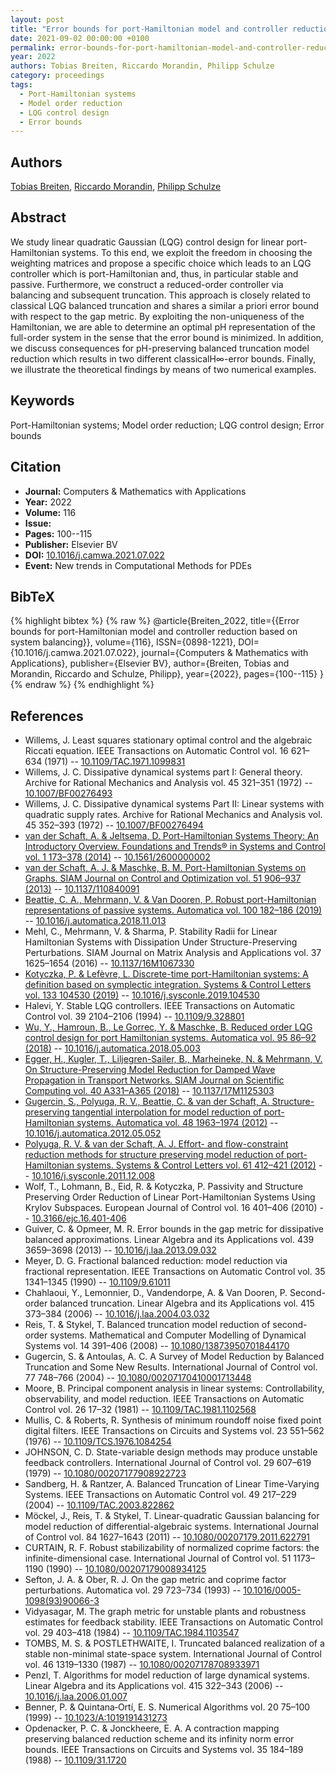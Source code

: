 ```yaml
---
layout: post
title: "Error bounds for port-Hamiltonian model and controller reduction based on system balancing"
date: 2021-09-02 00:00:00 +0100
permalink: error-bounds-for-port-hamiltonian-model-and-controller-reduction-based-on-system-balancing
year: 2022
authors: Tobias Breiten, Riccardo Morandin, Philipp Schulze
category: proceedings
tags:
  - Port-Hamiltonian systems
  - Model order reduction
  - LQG control design
  - Error bounds
---
```

 
## Authors
[Tobias Breiten](authors/tobias_breiten), [Riccardo Morandin](authors/riccardo_morandin), [Philipp Schulze](authors/philipp_schulze)
 
## Abstract
We study linear quadratic Gaussian (LQG) control design for linear port-Hamiltonian systems. To this end, we exploit the freedom in choosing the weighting matrices and propose a specific choice which leads to an LQG controller which is port-Hamiltonian and, thus, in particular stable and passive. Furthermore, we construct a reduced-order controller via balancing and subsequent truncation. This approach is closely related to classical LQG balanced truncation and shares a similar a priori error bound with respect to the gap metric. By exploiting the non-uniqueness of the Hamiltonian, we are able to determine an optimal pH representation of the full-order system in the sense that the error bound is minimized. In addition, we discuss consequences for pH-preserving balanced truncation model reduction which results in two different classicalH∞-error bounds. Finally, we illustrate the theoretical findings by means of two numerical examples.
 
## Keywords
Port-Hamiltonian systems; Model order reduction; LQG control design; Error bounds
 
## Citation
- **Journal:** Computers &amp; Mathematics with Applications
- **Year:** 2022
- **Volume:** 116
- **Issue:** 
- **Pages:** 100--115
- **Publisher:** Elsevier BV
- **DOI:** [10.1016/j.camwa.2021.07.022](https://doi.org/10.1016/j.camwa.2021.07.022)
- **Event:** New trends in Computational Methods for PDEs
 
## BibTeX
{% highlight bibtex %}
{% raw %}
@article{Breiten_2022,
  title={{Error bounds for port-Hamiltonian model and controller reduction based on system balancing}},
  volume={116},
  ISSN={0898-1221},
  DOI={10.1016/j.camwa.2021.07.022},
  journal={Computers &amp; Mathematics with Applications},
  publisher={Elsevier BV},
  author={Breiten, Tobias and Morandin, Riccardo and Schulze, Philipp},
  year={2022},
  pages={100--115}
}
{% endraw %}
{% endhighlight %}
 
## References
- Willems, J. Least squares stationary optimal control and the algebraic Riccati equation. IEEE Transactions on Automatic Control vol. 16 621–634 (1971) -- [10.1109/TAC.1971.1099831](https://doi.org/10.1109/TAC.1971.1099831)
- Willems, J. C. Dissipative dynamical systems part I: General theory. Archive for Rational Mechanics and Analysis vol. 45 321–351 (1972) -- [10.1007/BF00276493](https://doi.org/10.1007/BF00276493)
- Willems, J. C. Dissipative dynamical systems Part II: Linear systems with quadratic supply rates. Archive for Rational Mechanics and Analysis vol. 45 352–393 (1972) -- [10.1007/BF00276494](https://doi.org/10.1007/BF00276494)
- [van der Schaft, A. & Jeltsema, D. Port-Hamiltonian Systems Theory: An Introductory Overview. Foundations and Trends® in Systems and Control vol. 1 173–378 (2014)](port-hamiltonian-systems-theory-an-introductory-overview-journal) -- [10.1561/2600000002](https://doi.org/10.1561/2600000002)
- [van der Schaft, A. J. & Maschke, B. M. Port-Hamiltonian Systems on Graphs. SIAM Journal on Control and Optimization vol. 51 906–937 (2013)](port-hamiltonian-systems-on-graphs) -- [10.1137/110840091](https://doi.org/10.1137/110840091)
- [Beattie, C. A., Mehrmann, V. & Van Dooren, P. Robust port-Hamiltonian representations of passive systems. Automatica vol. 100 182–186 (2019)](robust-port-hamiltonian-representations-of-passive-systems) -- [10.1016/j.automatica.2018.11.013](https://doi.org/10.1016/j.automatica.2018.11.013)
- Mehl, C., Mehrmann, V. & Sharma, P. Stability Radii for Linear Hamiltonian Systems with Dissipation Under Structure-Preserving Perturbations. SIAM Journal on Matrix Analysis and Applications vol. 37 1625–1654 (2016) -- [10.1137/16M1067330](https://doi.org/10.1137/16M1067330)
- [Kotyczka, P. & Lefèvre, L. Discrete-time port-Hamiltonian systems: A definition based on symplectic integration. Systems &amp; Control Letters vol. 133 104530 (2019)](discrete-time-port-hamiltonian-systems-a-definition-based-on-symplectic-integration) -- [10.1016/j.sysconle.2019.104530](https://doi.org/10.1016/j.sysconle.2019.104530)
- Halevi, Y. Stable LQG controllers. IEEE Transactions on Automatic Control vol. 39 2104–2106 (1994) -- [10.1109/9.328801](https://doi.org/10.1109/9.328801)
- [Wu, Y., Hamroun, B., Le Gorrec, Y. & Maschke, B. Reduced order LQG control design for port Hamiltonian systems. Automatica vol. 95 86–92 (2018)](reduced-order-lqg-control-design-for-port-hamiltonian-systems) -- [10.1016/j.automatica.2018.05.003](https://doi.org/10.1016/j.automatica.2018.05.003)
- [Egger, H., Kugler, T., Liljegren-Sailer, B., Marheineke, N. & Mehrmann, V. On Structure-Preserving Model Reduction for Damped Wave Propagation in Transport Networks. SIAM Journal on Scientific Computing vol. 40 A331–A365 (2018)](on-structure-preserving-model-reduction-for-damped-wave-propagation-in-transport-networks) -- [10.1137/17M1125303](https://doi.org/10.1137/17M1125303)
- [Gugercin, S., Polyuga, R. V., Beattie, C. & van der Schaft, A. Structure-preserving tangential interpolation for model reduction of port-Hamiltonian systems. Automatica vol. 48 1963–1974 (2012)](structure-preserving-tangential-interpolation-for-model-reduction-of-port-hamiltonian-systems) -- [10.1016/j.automatica.2012.05.052](https://doi.org/10.1016/j.automatica.2012.05.052)
- [Polyuga, R. V. & van der Schaft, A. J. Effort- and flow-constraint reduction methods for structure preserving model reduction of port-Hamiltonian systems. Systems &amp; Control Letters vol. 61 412–421 (2012)](effort-and-flow-constraint-reduction-methods-for-structure-preserving-model-reduction-of-port-hamiltonian-systems) -- [10.1016/j.sysconle.2011.12.008](https://doi.org/10.1016/j.sysconle.2011.12.008)
- Wolf, T., Lohmann, B., Eid, R. & Kotyczka, P. Passivity and Structure Preserving Order Reduction of Linear Port-Hamiltonian Systems Using Krylov Subspaces. European Journal of Control vol. 16 401–406 (2010) -- [10.3166/ejc.16.401-406](https://doi.org/10.3166/ejc.16.401-406)
- Guiver, C. & Opmeer, M. R. Error bounds in the gap metric for dissipative balanced approximations. Linear Algebra and its Applications vol. 439 3659–3698 (2013) -- [10.1016/j.laa.2013.09.032](https://doi.org/10.1016/j.laa.2013.09.032)
- Meyer, D. G. Fractional balanced reduction: model reduction via fractional representation. IEEE Transactions on Automatic Control vol. 35 1341–1345 (1990) -- [10.1109/9.61011](https://doi.org/10.1109/9.61011)
- Chahlaoui, Y., Lemonnier, D., Vandendorpe, A. & Van Dooren, P. Second-order balanced truncation. Linear Algebra and its Applications vol. 415 373–384 (2006) -- [10.1016/j.laa.2004.03.032](https://doi.org/10.1016/j.laa.2004.03.032)
- Reis, T. & Stykel, T. Balanced truncation model reduction of second-order systems. Mathematical and Computer Modelling of Dynamical Systems vol. 14 391–406 (2008) -- [10.1080/13873950701844170](https://doi.org/10.1080/13873950701844170)
- Gugercin, S. & Antoulas, A. C. A Survey of Model Reduction by Balanced Truncation and Some New Results. International Journal of Control vol. 77 748–766 (2004) -- [10.1080/00207170410001713448](https://doi.org/10.1080/00207170410001713448)
- Moore, B. Principal component analysis in linear systems: Controllability, observability, and model reduction. IEEE Transactions on Automatic Control vol. 26 17–32 (1981) -- [10.1109/TAC.1981.1102568](https://doi.org/10.1109/TAC.1981.1102568)
- Mullis, C. & Roberts, R. Synthesis of minimum roundoff noise fixed point digital filters. IEEE Transactions on Circuits and Systems vol. 23 551–562 (1976) -- [10.1109/TCS.1976.1084254](https://doi.org/10.1109/TCS.1976.1084254)
- JOHNSON, C. D. State-variable design methods may produce unstable feedback controllers. International Journal of Control vol. 29 607–619 (1979) -- [10.1080/00207177908922723](https://doi.org/10.1080/00207177908922723)
- Sandberg, H. & Rantzer, A. Balanced Truncation of Linear Time-Varying Systems. IEEE Transactions on Automatic Control vol. 49 217–229 (2004) -- [10.1109/TAC.2003.822862](https://doi.org/10.1109/TAC.2003.822862)
- Möckel, J., Reis, T. & Stykel, T. Linear-quadratic Gaussian balancing for model reduction of differential-algebraic systems. International Journal of Control vol. 84 1627–1643 (2011) -- [10.1080/00207179.2011.622791](https://doi.org/10.1080/00207179.2011.622791)
- CURTAIN, R. F. Robust stabilizability of normalized coprime factors: the infinite-dimensional case. International Journal of Control vol. 51 1173–1190 (1990) -- [10.1080/00207179008934125](https://doi.org/10.1080/00207179008934125)
- Sefton, J. A. & Ober, R. J. On the gap metric and coprime factor perturbations. Automatica vol. 29 723–734 (1993) -- [10.1016/0005-1098(93)90066-3](https://doi.org/10.1016/0005-1098(93)90066-3)
- Vidyasagar, M. The graph metric for unstable plants and robustness estimates for feedback stability. IEEE Transactions on Automatic Control vol. 29 403–418 (1984) -- [10.1109/TAC.1984.1103547](https://doi.org/10.1109/TAC.1984.1103547)
- TOMBS, M. S. & POSTLETHWAITE, I. Truncated balanced realization of a stable non-minimal state-space system. International Journal of Control vol. 46 1319–1330 (1987) -- [10.1080/00207178708933971](https://doi.org/10.1080/00207178708933971)
- Penzl, T. Algorithms for model reduction of large dynamical systems. Linear Algebra and its Applications vol. 415 322–343 (2006) -- [10.1016/j.laa.2006.01.007](https://doi.org/10.1016/j.laa.2006.01.007)
- Benner, P. & Quintana‐Ortí, E. S. Numerical Algorithms vol. 20 75–100 (1999) -- [10.1023/A:1019191431273](https://doi.org/10.1023/A:1019191431273)
- Opdenacker, P. C. & Jonckheere, E. A. A contraction mapping preserving balanced reduction scheme and its infinity norm error bounds. IEEE Transactions on Circuits and Systems vol. 35 184–189 (1988) -- [10.1109/31.1720](https://doi.org/10.1109/31.1720)


